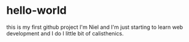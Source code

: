 # hello-world
this is my first github project 
I'm Niel and I'm just starting to learn web development and I do I little bit of calisthenics.
